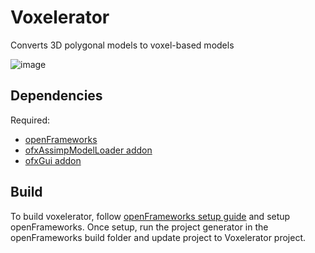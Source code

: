 # Voxelerator
Converts 3D polygonal models to voxel-based models

![image](https://github.com/prathikkaranth/voxelerator/assets/53780002/6fcecf77-88d3-4bfb-8f68-d67cbc73c205)

## Dependencies
Required:

- [openFrameworks](https://openframeworks.cc/)
- [ofxAssimpModelLoader addon](https://openframeworks.cc/documentation/ofxAssimpModelLoader/ofxAssimpModelLoader/)
- [ofxGui addon](https://openframeworks.cc/documentation/ofxGui/)

## Build
To build voxelerator, follow [openFrameworks setup guide](https://openframeworks.cc/download/) and setup openFrameworks. Once setup, run the project generator in the openFrameworks build folder and update project to Voxelerator project.
